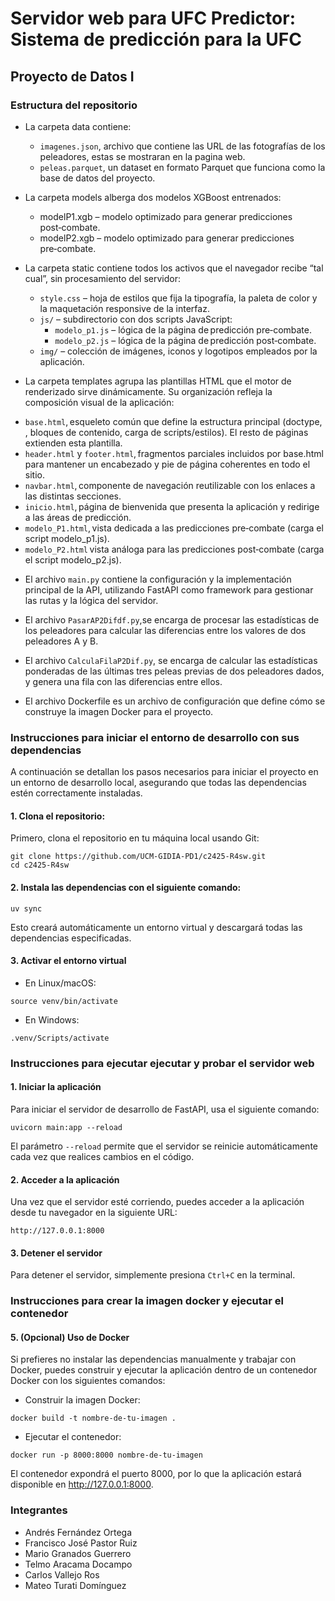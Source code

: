 # Servidor web para UFC Predictor: Sistema de predicción para la UFC

## Proyecto de Datos I

### Estructura del repositorio

- La carpeta data contiene:
  * `imagenes.json`, archivo que contiene las URL de las fotografías de los peleadores, estas se mostraran en la pagina web.
  * `peleas.parquet`, un dataset en formato Parquet que funciona como la base de datos del proyecto.

- La carpeta models alberga dos modelos XGBoost entrenados:
  * modelP1.xgb – modelo optimizado para generar predicciones post‑combate.
  * modelP2.xgb – modelo optimizado para generar predicciones pre‑combate.
  
- La carpeta static contiene todos los activos que el navegador recibe “tal cual”, sin procesamiento del servidor:
  * `style.css` – hoja de estilos que fija la tipografía, la paleta de color y la maquetación responsive de la interfaz.
  * `js/` – subdirectorio con dos scripts JavaScript:
    * `modelo_p1.js` – lógica de la página de predicción pre‑combate.
    * `modelo_p2.js` – lógica de la página de predicción post‑combate.
  * `img/` – colección de imágenes, iconos y logotipos empleados por la aplicación.

- La carpeta templates agrupa las plantillas HTML que el motor de renderizado sirve dinámicamente. Su organización refleja la composición visual de la aplicación:
 * `base.html`, esqueleto común que define la estructura principal (doctype, <head>, bloques de contenido, carga de scripts/estilos). El resto de páginas extienden esta plantilla.
 * `header.html` y `footer.html`, fragmentos parciales incluidos por base.html para mantener un encabezado y pie de página coherentes en todo el sitio.
 * `navbar.html`, componente de navegación reutilizable con los enlaces a las distintas secciones.
 * `inicio.html`, página de bienvenida que presenta la aplicación y redirige a las áreas de predicción.
 * `modelo_P1.html`, vista dedicada a las predicciones pre‑combate (carga el script modelo_p1.js).
 * `modelo_P2.html` vista análoga para las predicciones post‑combate (carga el script modelo_p2.js).

- El archivo `main.py` contiene la configuración y la implementación principal de la API, utilizando FastAPI como framework para gestionar las rutas y la lógica del servidor.

- El archivo `PasarAP2Difdf.py`,se encarga de procesar las estadísticas de los peleadores para calcular las diferencias entre los valores de dos peleadores A y B.

- El archivo `CalculaFilaP2Dif.py`, se encarga de calcular las estadísticas ponderadas de las últimas tres peleas previas de dos peleadores dados, y genera una fila con las diferencias entre ellos.

- El archivo Dockerfile es un archivo de configuración que define cómo se construye la imagen Docker para el proyecto.
  
### Instrucciones para iniciar el entorno de desarrollo con sus dependencias

A continuación se detallan los pasos necesarios para iniciar el proyecto en un entorno de desarrollo local, asegurando que todas las dependencias estén correctamente instaladas.

#### 1. Clona el repositorio:

Primero, clona el repositorio en tu máquina local usando Git:

```
git clone https://github.com/UCM-GIDIA-PD1/c2425-R4sw.git
cd c2425-R4sw
```
#### 2. Instala las dependencias con el siguiente comando:

```
uv sync
```
Esto creará automáticamente un entorno virtual y descargará todas las dependencias especificadas.

#### 3. Activar el entorno virtual 

* En Linux/macOS:
```
source venv/bin/activate
```

* En Windows:
```
.venv/Scripts/activate
```

### Instrucciones para ejecutar ejecutar y probar el servidor web

#### 1. Iniciar la aplicación

Para iniciar el servidor de desarrollo de FastAPI, usa el siguiente comando:
```
uvicorn main:app --reload
```
El parámetro `--reload` permite que el servidor se reinicie automáticamente cada vez que realices cambios en el código.

#### 2. Acceder a la aplicación
   
Una vez que el servidor esté corriendo, puedes acceder a la aplicación desde tu navegador en la siguiente URL:

```
http://127.0.0.1:8000
```
#### 3. Detener el servidor

Para detener el servidor, simplemente presiona `Ctrl+C` en la terminal.

### Instrucciones para crear la imagen docker y ejecutar el contenedor

#### 5. (Opcional) Uso de Docker

Si prefieres no instalar las dependencias manualmente y trabajar con Docker, puedes construir y ejecutar la aplicación dentro de un contenedor Docker con los siguientes comandos:

* Construir la imagen Docker:
```
docker build -t nombre-de-tu-imagen .
```

 * Ejecutar el contenedor:
```
docker run -p 8000:8000 nombre-de-tu-imagen
```

El contenedor expondrá el puerto 8000, por lo que la aplicación estará disponible en http://127.0.0.1:8000.

### Integrantes 
 -  Andrés Fernández Ortega
 -  Francisco José Pastor Ruiz
 -  Mario Granados Guerrero
 -  Telmo Aracama Docampo
 -  Carlos Vallejo Ros
 -  Mateo Turati Domínguez
